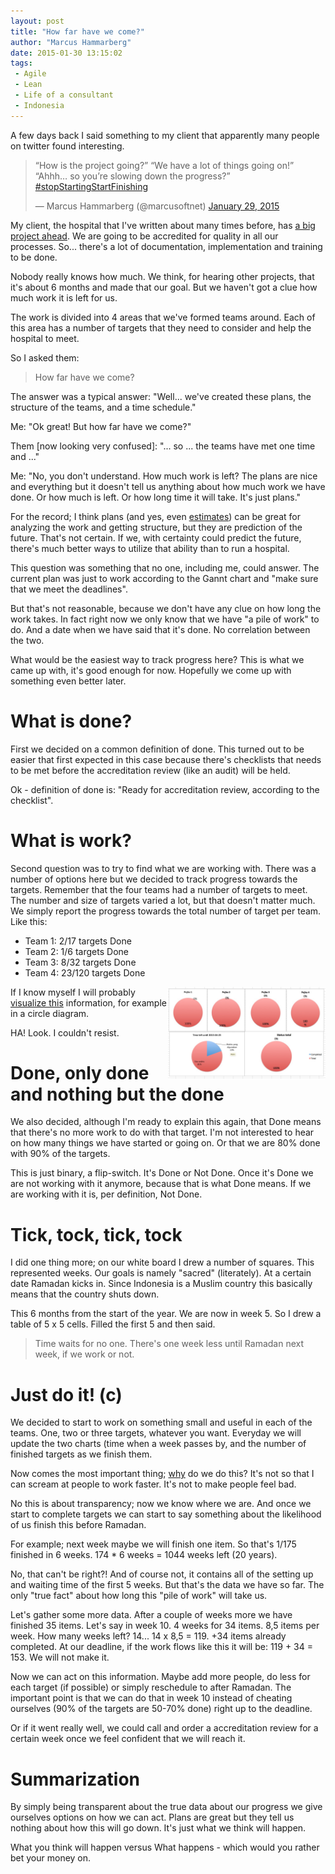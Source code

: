 ```yaml
---
layout: post
title: "How far have we come?"
author: "Marcus Hammarberg"
date: 2015-01-30 13:15:02
tags:
 - Agile
 - Lean
 - Life of a consultant
 - Indonesia
---
```


A few days back I said something to my client that apparently many people on twitter found interesting.

<blockquote class="twitter-tweet" data-partner="tweetdeck"><p>“How is the project going?”&#10;“We have a lot of things going on!”&#10;“Ahhh… so you’re slowing down the progress?”&#10;<a href="https://twitter.com/hashtag/stopStartingStartFinishing?src=hash">#stopStartingStartFinishing</a></p>&mdash; Marcus Hammarberg (@marcusoftnet) <a href="https://twitter.com/marcusoftnet/status/560637396291559425">January 29, 2015</a></blockquote>
<script async src="//platform.twitter.com/widgets.js" charset="utf-8"></script>

My client, the hospital that I've written about many times before, has [a big project ahead](http://www.marcusoft.net/2015/01/make-it-smaller---some-practical-experiences.html). We are going to be accredited for quality in all our processes. So... there's a lot of documentation, implementation and training to be done.

Nobody really knows how much. We think, for hearing other projects, that it's about 6 months and made that our goal. But we haven't got a clue how much work it is left for us.

The work is divided into 4 areas that we've formed teams around. Each of this area has a number of targets that they need to consider and help the hospital to meet.

So I asked them:
<blockquote>How far have we come?</blockquote>

<!-- excerpt-end -->

The answer was a typical answer: "Well... we've created these plans, the structure of the teams, and a time schedule."

Me: "Ok great! But how far have we come?"

Them [now looking very confused]: "... so ... the teams have met one time and ..."

Me: "No, you don't understand. How much work is left? The plans are nice and everything but it doesn't tell us anything about how much work we have done. Or how much is left. Or how long time it will take. It's just plans."

For the record; I think plans (and yes, even [estimates](https://twitter.com/#noEstimates)) can be great for analyzing the work and getting structure, but they are prediction of the future. That's not certain. If we, with certainty could predict the future, there's much better ways to utilize that ability than to run a hospital.

This question was something that no one, including me, could answer. The current plan was just to work according to the Gannt chart and "make sure that we meet the deadlines".

But that's not reasonable, because we don't have any clue on how long the work takes. In fact right now we only know that we have "a pile of work" to do. And a date when we have said that it's done. No correlation between the two.

What would be the easiest way to track progress here? This is what we came up with, it's good enough for now. Hopefully we come up with something even better later.

# What is done?
First we decided on a common definition of done. This turned out to be easier that first expected in this case because there's checklists that needs to be met before the accreditation review (like an audit) will be held.

Ok - definition of done is: "Ready for accreditation review, according to the checklist".

# What is work?
Second question was to try to find what we are working with. There was a number of options here but we decided to track progress towards the targets. Remember that the four teams had a number of targets to meet. The number and size of targets varied a lot, but that doesn't matter much. We simply report the progress towards the total number of target per team. Like this:

- Team 1: 2/17 targets Done
- Team 2: 1/6 targets Done
- Team 3: 8/32 targets Done
- Team 4: 23/120 targets Done

<img src="/img/statusReport.jpg" style="float:right" width="50%">

If I know myself I will probably [visualize this](/2014/09/ifyoubuildit.html) information, for example in a circle diagram.

HA! Look. I couldn't resist.

# Done, only done and nothing but the done
We also decided, although I'm ready to explain this again, that Done means that there's no more work to do with that target. I'm not interested to hear on how many things we have started or going on. Or that we are 80% done with 90% of the targets.

This is just binary, a flip-switch. It's Done or Not Done. Once it's Done we are not working with it anymore, because that is what Done means. If we are working with it is, per definition, Not Done.

# Tick, tock, tick, tock
I did one thing more; on our white board I drew a number of squares. This represented weeks. Our goals is namely "sacred" (literately). At a certain date Ramadan kicks in. Since Indonesia is a Muslim country this basically means that the country shuts down.

This 6 months from the start of the year. We are now in week 5. So I drew a table of 5 x 5 cells. Filled the first 5 and then said.

<blockquote>Time waits for no one. There's one week less until Ramadan next week, if we work or not.</blockquote>

# Just do it! (c)
We decided to start to work on something small and useful in each of the teams. One, two or three targets, whatever you want. Everyday we will update the two charts (time when a week passes by, and the number of finished targets as we finish them.

Now comes the most important thing; [why](/2015/01/things-i-say-often-why.html) do we do this?
It's not so that I can scream at people to work faster. It's not to make people feel bad.

No this is about transparency; now we know where we are. And once we start to complete targets we can start to say something about the likelihood of us finish this before Ramadan.

For example; next week maybe we will finish one item. So that's 1/175 finished in 6 weeks. 174 * 6 weeks = 1044 weeks left (20 years).

No, that can't be right?! And of course not, it contains all of the setting up and waiting time of the first 5 weeks. But that's the data we have so far. The only "true fact" about how long this "pile of work" will take us.

Let's gather some more data. After a couple of weeks more we have finished 35 items. Let's say in week 10. 4 weeks for 34 items. 8,5 items per week. How many weeks left? 14... 14 x 8,5 = 119. +34 items already completed. At our deadline, if the work flows like this it will be: 119 + 34 = 153.
We will not make it.

Now we can act on this information. Maybe add more people, do less for each target (if possible) or simply reschedule to after Ramadan. The important point is that we can do that in week 10 instead of cheating ourselves (90% of the targets are 50-70% done) right up to the deadline.

Or if it went really well, we could call and order a accreditation review for a certain week once we feel confident that we will reach it.

# Summarization
By simply being transparent about the true data about our progress we give ourselves options on how we can act. Plans are great but they tell us nothing about how this will go down. It's just what we think will happen.

What you think will happen versus What happens - which would you rather bet your money on.